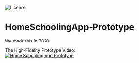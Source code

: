 ![License](https://img.shields.io/badge/License-GPL&ndash;3.0%20-purple.svg)

# HomeSchoolingApp-Prototype
We made this in 2020

The High-Fidelity Prototype Video:
<br>
[![Home Schooling App Prototype](https://img.youtube.com/vi/VmBffrYQlK4/0.jpg)](https://www.youtube.com/watch?v=VmBffrYQlK4)
<br>
